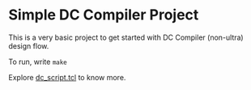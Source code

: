 # Simple DC Compiler Project

This is a very basic project to get started with DC Compiler (non-ultra) design flow.

To run, write `make`

Explore [dc_script.tcl](script/dc_script.tcl) to know more.
